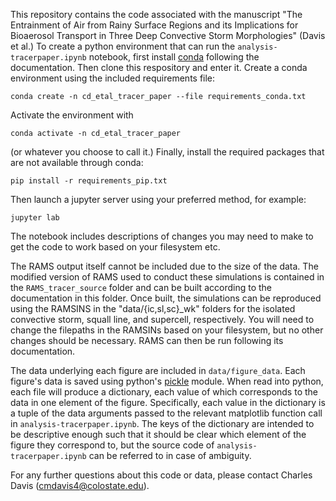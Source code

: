 This repository contains the code associated with the manuscript "The Entrainment of Air from Rainy Surface Regions and its Implications for Bioaerosol Transport in Three Deep Convective Storm Morphologies" (Davis et al.) To create a python environment that can run the `analysis-tracerpaper.ipynb` notebook, first install [conda](https://anaconda.org/anaconda/conda) following the documentation. Then clone this respository and enter it. Create a conda environment using the included requirements file:
```
conda create -n cd_etal_tracer_paper --file requirements_conda.txt
```
Activate the environment with
```
conda activate -n cd_etal_tracer_paper
```
(or whatever you choose to call it.) Finally, install the required packages that are not available through conda:
```
pip install -r requirements_pip.txt
```
Then launch a jupyter server using your preferred method, for example:
```
jupyter lab
```
The notebook includes descriptions of changes you may need to make to get the code to work based on your filesystem etc.

The RAMS output itself cannot be included due to the size of the data. The modified version of RAMS used to conduct these simulations is contained in the `RAMS_tracer_source` folder and can be built according to the documentation in this folder. Once built, the simulations can be reproduced using the RAMSINS in the "data/{ic,sl,sc}_wk" folders for the isolated convective storm, squall line, and supercell, respectively. You will need to change the filepaths in the RAMSINs based on your filesystem, but no other changes should be necessary. RAMS can then be run following its documentation.

The data underlying each figure are included in `data/figure_data`. Each figure's data
is saved using python's [pickle](https://docs.python.org/3/library/pickle.html) module. When read into python, each file will produce a dictionary, each value of which corresponds to the data in one element of the figure. Specifically, each value in the dictionary is a tuple of the data arguments passed to the relevant matplotlib function call in `analysis-tracerpaper.ipynb`. The keys of the dictionary are intended to be descriptive enough such that it should be clear which element of the figure they correspond to, but the source code of `analysis-tracerpaper.ipynb` can be referred to in case of ambiguity.

For any further questions about this code or data, please contact Charles Davis (cmdavis4@colostate.edu).